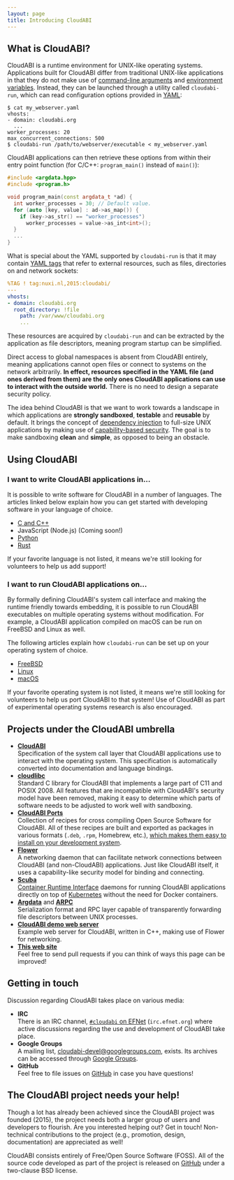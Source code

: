 ```yaml
---
layout: page
title: Introducing CloudABI
---
```


## What is CloudABI?

CloudABI is a runtime environment for UNIX-like operating systems.
Applications built for CloudABI differ from traditional UNIX-like
applications in that they do not make use of
[command-line arguments](https://en.wikipedia.org/wiki/Command-line_interface#Arguments)
and
[environment variables](https://en.wikipedia.org/wiki/Environment_variable).
Instead, they can be launched through a utility called `cloudabi-run`,
which can read configuration options provided in
[YAML](https://en.wikipedia.org/wiki/YAML):

```
$ cat my_webserver.yaml
vhosts:
- domain: cloudabi.org
  ...
worker_processes: 20
max_concurrent_connections: 500
$ cloudabi-run /path/to/webserver/executable < my_webserver.yaml
```

CloudABI applications can then retrieve these options from within their
entry point function (for C/C++: `program_main()` instead of `main()`):

```c++
#include <argdata.hpp>
#include <program.h>

void program_main(const argdata_t *ad) {
  int worker_processes = 30; // Default value.
  for (auto [key, value] : ad->as_map()) {
    if (key->as_str() == "worker_processes")
      worker_processes = value->as_int<int>();
  }
  ...
}
```

What is special about the YAML supported by `cloudabi-run` is that it
may contain [YAML tags](http://www.yaml.org/spec/1.2/spec.html#id2761292)
that refer to external resources, such as files, directories on and
network sockets:

```yaml
%TAG ! tag:nuxi.nl,2015:cloudabi/
---
vhosts:
- domain: cloudabi.org
  root_directory: !file
    path: /var/www/cloudabi.org
    ...
```

These resources are acquired by `cloudabi-run` and can be extracted by
the application as file descriptors, meaning program startup can be
simplified.

Direct access to global namespaces is absent from CloudABI entirely,
meaning applications cannot open files or connect to systems on the
network arbitrarily. **In effect, resources specified in the YAML file
(and ones derived from them) are the only ones CloudABI applications can
use to interact with the outside world.** There is no need to design a
separate security policy.

The idea behind CloudABI is that we want to work towards a landscape in
which applications are **strongly sandboxed**, **testable** and
**reusable** by default. It brings the concept of
[dependency injection](https://en.wikipedia.org/wiki/Dependency_injection)
to full-size UNIX applications by making use of
[capability-based security](https://en.wikipedia.org/wiki/Capability-based_security).
The goal is to make sandboxing **clean** and **simple**, as opposed to
being an obstacle.

## Using CloudABI

### I want to write CloudABI applications in...

It is possible to write software for CloudABI in a number of languages.
The articles linked below explain how you can get started with
developing software in your language of choice.

- [C and C++](write/c/)
- JavaScript (Node.js) (Coming soon!)
- [Python](write/python/)
- [Rust](write/rust/)

If your favorite language is not listed, it means we're still looking
for volunteers to help us add support!

### I want to run CloudABI applications on...

By formally defining CloudABI's system call interface and making the
runtime friendly towards embedding, it is possible to run CloudABI
executables on multiple operating systems without modification. For
example, a CloudABI application compiled on macOS can be run on FreeBSD
and Linux as well.

The following articles explain how `cloudabi-run` can be set up on your
operating system of choice.

- [FreeBSD](run/freebsd/)
- [Linux](run/linux/)
- [macOS](run/macos/)

If your favorite operating system is not listed, it means we're still
looking for volunteers to help us port CloudABI to that system! Use of
CloudABI as part of experimental operating systems research is also
encouraged.

## Projects under the CloudABI umbrella

- **[CloudABI](https://github.com/NuxiNL/cloudabi)**<br/>
  Specification of the system call layer that CloudABI applications use
  to interact with the operating system. This specification is
  automatically converted into documentation and language bindings.
- **[cloudlibc](https://github.com/NuxiNL/cloudlibc)**<br/>
  Standard C library for CloudABI that implements a large part of C11
  and POSIX 2008. All features that are incompatible with CloudABI's
  security model have been removed, making it easy to determine which
  parts of software needs to be adjusted to work well with sandboxing.
- **[CloudABI Ports](https://github.com/NuxiNL/cloudabi-ports)**<br/>
  Collection of recipes for cross compiling Open Source Software for
  CloudABI. All of these recipes are built and exported as packages in
  various formats (`.deb`, `.rpm`, Homebrew, etc.),
  [which makes them easy to install on your development system](ports/).
- **[Flower](https://github.com/NuxiNL/flower)**<br/>
  A networking daemon that can facilitate network connections between
  CloudABI (and non-CloudABI) applications. Just like CloudABI itself,
  it uses a capability-like security model for binding and connecting.
- **[Scuba](https://github.com/NuxiNL/scuba)**<br/>
  [Container Runtime Interface](http://blog.kubernetes.io/2016/12/container-runtime-interface-cri-in-kubernetes.html)
  daemons for running CloudABI applications directly on top of
  [Kubernetes](https://kubernetes.io/) without the need for Docker
  containers.
- **[Argdata](https://github.com/NuxiNL/argdata)** and
  **[ARPC](https://github.com/NuxiNL/arpc)**<br/>
  Serialization format and RPC layer capable of transparently forwarding
  file descriptors between UNIX processes.
- **[CloudABI demo web server](https://github.com/NuxiNL/cloudabi-demo-webserver)**<br/>
  Example web server for CloudABI, written in C++, making use of Flower
  for networking.
- **[This web site](https://github.com/NuxiNL/cloudabi.org)**<br/>
  Feel free to send pull requests if you can think of ways this page can
  be improved!

## Getting in touch

Discussion regarding CloudABI takes place on various media:

- **IRC**<br/>
  There is an IRC channel,
  [`#cloudabi` on EFNet](http://chat.efnet.org:9090/?channels=%23cloudabi) (`irc.efnet.org`)
  where active discussions regarding the use and development of CloudABI
  take place.
- **Google Groups**<br/>
  A mailing list,
  [cloudabi-devel@googlegroups.com](mailto:cloudabi-devel@googlegroups.com),
  exists. Its archives can be accessed through
  [Google Groups](https://groups.google.com/forum/#!forum/cloudabi-devel).
- **GitHub**<br/>
  Feel free to file issues on [GitHub](http://github.com/NuxiNL) in case
  you have questions!

## The CloudABI project needs your help!

Though a lot has already been achieved since the CloudABI project was
founded (2015), the project needs both a larger group of users and
developers to flourish. Are you interested helping out? Get in touch!
Non-technical contributions to the project (e.g., promotion, design,
documentation) are appreciated as well!

CloudABI consists entirely of Free/Open Source Software (FOSS). All of
the source code developed as part of the project is released on
[GitHub](http://github.com/NuxiNL) under a two-clause BSD license.

